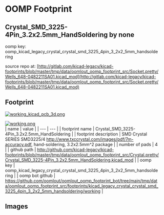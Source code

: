 # OOMP Footprint  
## Crystal_SMD_3225-4Pin_3.2x2.5mm_HandSoldering  by none  
  
oomp key: oomp_kicad_legacy_crystal_crystal_smd_3225_4pin_3_2x2_5mm_handsoldering  
  
source repo at: [http://gitlab.com/kicad-legacy/kicad-footprints/blob/master/tmp/data/oomlout_oomp_footprint_src/Socket.pretty/Wells_648-0482211SA01.kicad_mod](http://gitlab.com/kicad-legacy/kicad-footprints/blob/master/tmp/data/oomlout_oomp_footprint_src/Socket.pretty/Wells_648-0482211SA01.kicad_mod)  
## Footprint  
  
[![working_kicad_pcb_3d.png](working_kicad_pcb_3d_600.png)](working_kicad_pcb_3d.png)  
  
[![working.png](working_600.png)](working.png)  
| name | value | 
| --- | --- | 
| footprint name | Crystal_SMD_3225-4Pin_3.2x2.5mm_HandSoldering | 
| footprint description | SMD Crystal SERIES SMD3225/4 http://www.txccrystal.com/images/pdf/7m-accuracy.pdf, hand-soldering, 3.2x2.5mm^2 package | 
| number of pads | 4 | 
| github path | http://github.com/kicad-legacy/kicad-footprints/blob/master/tmp/data/oomlout_oomp_footprint_src/Crystal.pretty/Crystal_SMD_3225-4Pin_3.2x2.5mm_HandSoldering.kicad_mod | 
| oomp key | oomp_kicad_legacy_crystal_crystal_smd_3225_4pin_3_2x2_5mm_handsoldering | 
| oomp bot github | https://github.com/oomlout/oomlout_oomp_footprint_bot/tree/main/tmp/data/oomlout_oomp_footprint_src/footprints/kicad_legacy_crystal_crystal_smd_3225_4pin_3_2x2_5mm_handsoldering/working | 
## Images  
